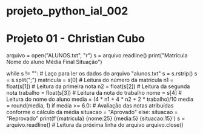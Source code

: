 # projeto_python_ial_002
# Projeto 01 - Christian Cubo
arquivo = open("ALUNOS.txt", "r")
s = arquivo.readline()
print("Matrícula Nome do aluno            Média Final Situação")

while s != "":  # Laço para ler os dados do arquivo "alunos.txt"
    s = s.rstrip()
    s = s.split(";")
    matricula = s[0]  # Leitura do número da matrícula
    n1 = float(s[1])  # Leitura da primeira nota
    n2 = float(s[2])  # Leitura da segunda nota
    trabalho = float(s[3])  # Leitura da nota do trabalho
    nome = s[4]  # Leitura do nome do aluno
    media = (4 * n1 + 4 * n2 + 2 * trabalho)/10
    media = round(media, 1)
    if media >= 6.0:  # Avaliação das notas atribuídas conforme o cálculo da média
        situacao = "Aprovado"
    else:
        situacao = "Reprovado"
    print(f'{matricula} {nome:25} {media:5}      {situacao:15}')
    s = arquivo.readline()  # Leitura da próxima linha do arquivo
arquivo.close()

